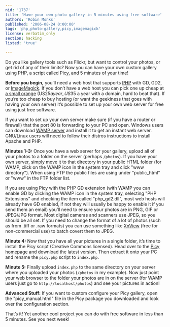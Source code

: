 ```yaml
---
nid: '1737'
title: 'Have your own photo gallery in 5 minutes using free software'
authors: 'Robin Monks'
published: '2006-08-24 0:00:00'
tags: 'php,photo-gallery,picy,imagemagick'
license: verbatim_only
section: hacking
listed: 'true'

---
```

Do you like gallery tools such as Flickr, but want to control your photos, or get rid of any of their limits? Now you can have your own custom gallery using PHP, a script called Picy, and 5 minutes of your time!


<!--break-->


**Before you begin,** you’ll need a web host that supports [PHP](http://php.net) with GD, GD2, or [ImageMagick](http://www.imagemagick.org/www/formats.html). If you don’t have a web host you can pick one up cheap at [a small orange](http://www.asmallorange.com/services/hosting/?refer=linkzerver.com) (US$25 a year, US$35 a year with a domain, hard to beat that). If you’re too cheap to buy hosting (or want the geekiness that goes with having your own server) it’s possible to set up your own web server for free using just free software.

If you want to set up your own server make sure (if you have a router or firewall) that the port 80 is forwarding to your PC and open. Windows users can download [WAMP server](http://www.wampserver.com/en/) and install it to get an instant web server. GNU/Linux users will need to follow their distros instructions to install Apache and PHP.

**Minutes 1-3:** Once you have a web server for your gallery, upload all of your photos to a folder on the server (perhaps `/photos`). If you have your own server, simply move it to that directory in your public HTML folder (for WAMP, click on the WAMP icon in the system tray and click "www directory"). When using FTP the public files are using under "public_html" or "www" in the FTP folder list.

If you are using Picy with the PHP GD extension (with WAMP you can enable GD by clicking the WAMP icon in the system tray, selecting "PHP Extensions" and checking the item called "php_gd2.dll", most web hosts will already have GD enabled, if not they will usually be happy to enable it if you send them an email) you’ll need to ensure your photos are in PNG, GIF or JPEG/JPG format. Most digital cameras and scanners use JPEG, so you should be all set. If you need to change the format of a lot of photos (such as from .tiff or .raw formats) you can use something like [XnView](http://perso.orange.fr/pierre.g/xnview/endownload.html) (free for non-commercial use) to batch covert them to JPEG.

**Minute 4:** Now that you have all your pictures in a single folder, it’s time to install the Picy script (Creative Commons licensed). Head over to the [Picy homepage](http://picy.infinitesimal.org/) and download the latest version. Then extract it onto your PC and rename the `picy.php` script to `index.php`.

**Minute 5:** Finally upload `index.php` to the same directory on your server where you uploaded your photos (`/photos` in my example). Now just point your web browser to the folder your photos are in on the server (for WAMP users just go to `http://localhost/photos`) and see your pictures in action!

**Advanced Stuff:** If you want to custom configure your Picy gallery, open the "picy_manual.html" file in the Picy package you downloaded and look over the configuration section.

That’s it! Yet another cool project you can do with free software in less than 5 minutes. See you next week!

